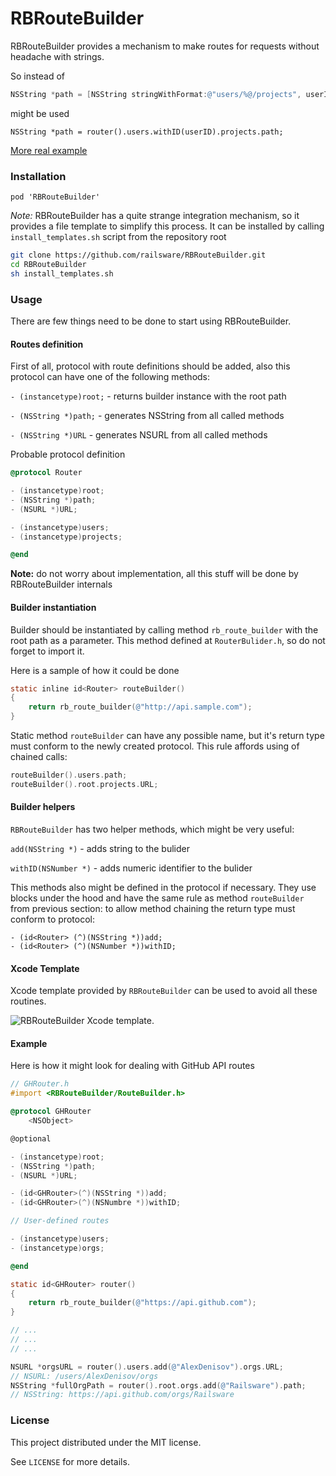 RBRouteBuilder
=================

RBRouteBuilder provides a mechanism to make routes for requests without headache with strings.

So instead of
```objectivec
NSString *path = [NSString stringWithFormat:@"users/%@/projects", userID];
```
might be used
```
NSString *path = router().users.withID(userID).projects.path;
```

[More real example](https://github.com/railsware/RBRouteBuilder/blob/master/README.md#example)

### Installation

```
pod 'RBRouteBuilder'
```

*Note:* RBRouteBuilder has a quite strange integration mechanism, so it provides a file template to simplify this process.
It can be installed by calling `install_templates.sh` script from the repository root
```bash
git clone https://github.com/railsware/RBRouteBuilder.git
cd RBRouteBuilder
sh install_templates.sh
```

### Usage

There are few things need to be done to start using RBRouteBuilder.

#### Routes definition

First of all, protocol with route definitions should be added, also this protocol can have one of the following methods: 

`- (instancetype)root;` - returns builder instance with the root path 

`- (NSString *)path;` - generates NSString from all called methods

`- (NSString *)URL` - generates NSURL from all called methods

Probable protocol definition

```objectivec
@protocol Router

- (instancetype)root;
- (NSString *)path;
- (NSURL *)URL;

- (instancetype)users;
- (instancetype)projects;

@end
```

**Note:** do not worry about implementation, all this stuff will be done by RBRouteBuilder internals

#### Builder instantiation

Builder should be instantiated by calling method `rb_route_builder` with the root path as a parameter. This method defined at `RouterBulider.h`, so do not forget to import it.

Here is a sample of how it could be done

```objectivec
static inline id<Router> routeBuilder()
{
    return rb_route_builder(@"http://api.sample.com");
}
```

Static method `routeBuilder` can have any possible name, but it's return type must conform to the newly created protocol.
This rule affords using of chained calls:

```objectivec
routeBuilder().users.path;
routeBuilder().root.projects.URL;
```

#### Builder helpers

`RBRouteBuilder` has two helper methods, which might be very useful:

`add(NSString *)` - adds string to the bulider

`withID(NSNumber *)` - adds numeric identifier to the bulider

This methods also might be defined in the protocol if necessary. They use blocks under the hood and have the same rule as method `routeBuilder` from previous section: to allow method chaining the return type must conform to protocol:

```
- (id<Router> (^)(NSString *))add;
- (id<Router> (^)(NSNumber *))withID;
```

#### Xcode Template

Xcode template provided by `RBRouteBuilder` can be used to avoid all these routines.

![RBRouteBuilder Xcode template](https://raw.githubusercontent.com/railsware/RBRouteBuilder/master/Templates/template.png).

#### Example

Here is how it might look for dealing with GitHub API routes

```objectivec
// GHRouter.h
#import <RBRouteBuilder/RouteBuilder.h>

@protocol GHRouter
    <NSObject>

@optional

- (instancetype)root;
- (NSString *)path;
- (NSURL *)URL;

- (id<GHRouter>(^)(NSString *))add;
- (id<GHRouter>(^)(NSNumbre *))withID;

// User-defined routes

- (instancetype)users;
- (instancetype)orgs;

@end

static id<GHRouter> router()
{
    return rb_route_builder(@"https://api.github.com");
}

// ...
// ...
// ...

NSURL *orgsURL = router().users.add(@"AlexDenisov").orgs.URL;
// NSURL: /users/AlexDenisov/orgs
NSString *fullOrgPath = router().root.orgs.add(@"Railsware").path;
// NSString: https://api.github.com/orgs/Railsware
```

### License

This project distributed under the MIT license.

See `LICENSE` for more details.
